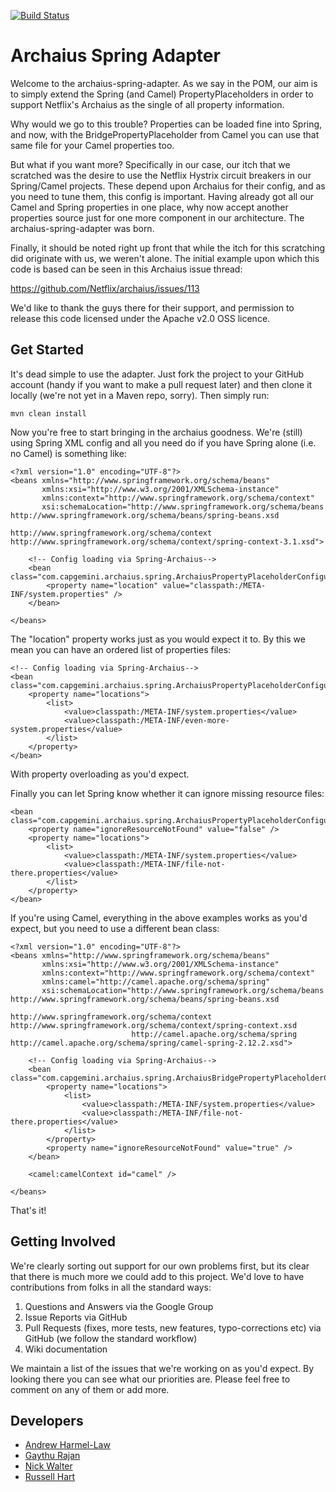 [![Build Status](https://buildhive.cloudbees.com/job/Capgemini/job/archaius-spring-adapter/badge/icon)](https://buildhive.cloudbees.com/job/Capgemini/job/archaius-spring-adapter/)

Archaius Spring Adapter
===============================

Welcome to the archaius-spring-adapter. As we say in the POM, our aim is to 
simply extend the Spring (and Camel) PropertyPlaceholders in order to support 
Netflix's Archaius as the single of all property information.

Why would we go to this trouble?  Properties can be loaded fine into Spring, and
now, with the BridgePropertyPlaceholder from Camel you can use that same file 
for your Camel properties too.

But what if you want more? Specifically in our case, our itch that we scratched
was the desire to use the Netflix Hystrix circuit breakers in our Spring/Camel 
projects.  These depend upon Archaius for their config, and as you need to tune
them, this config is important.  Having already got all our Camel and Spring
properties in one place, why now accept another properties source just for one 
more component in our architecture. The archaius-spring-adapter was born.

Finally, it should be noted right up front that while the itch for this 
scratching did originate with us, we weren't alone. The initial example upon 
which this code is based can be seen in this Archaius issue thread: 

https://github.com/Netflix/archaius/issues/113

We'd like to thank the guys there for their support, and permission to release 
this code licensed under the Apache v2.0 OSS licence.

Get Started
-----------

It's dead simple to use the adapter. Just fork the project to your GitHub 
account (handy if you want to make a pull request later) and then clone it 
locally (we're not yet in a Maven repo, sorry).  Then simply run:

    mvn clean install

Now you're free to start bringing in the archaius goodness.  We're (still) using
Spring XML config and all you need do if you have Spring alone (i.e. no Camel)
is something like:

    <?xml version="1.0" encoding="UTF-8"?>
    <beans xmlns="http://www.springframework.org/schema/beans"
           xmlns:xsi="http://www.w3.org/2001/XMLSchema-instance"
           xmlns:context="http://www.springframework.org/schema/context"
           xsi:schemaLocation="http://www.springframework.org/schema/beans http://www.springframework.org/schema/beans/spring-beans.xsd
                               http://www.springframework.org/schema/context http://www.springframework.org/schema/context/spring-context-3.1.xsd">

        <!-- Config loading via Spring-Archaius-->
        <bean class="com.capgemini.archaius.spring.ArchaiusPropertyPlaceholderConfigurer">
            <property name="location" value="classpath:/META-INF/system.properties" />
        </bean>

    </beans>

The "location" property works just as you would expect it to.  By this we mean 
you can have an ordered list of properties files:

    <!-- Config loading via Spring-Archaius-->
    <bean class="com.capgemini.archaius.spring.ArchaiusPropertyPlaceholderConfigurer">
        <property name="locations">
            <list>
                <value>classpath:/META-INF/system.properties</value>
                <value>classpath:/META-INF/even-more-system.properties</value>
            </list>
        </property>
    </bean>

With property overloading as you'd expect.

Finally you can let Spring know whether it can ignore missing resource files:

    <bean class="com.capgemini.archaius.spring.ArchaiusPropertyPlaceholderConfigurer">
        <property name="ignoreResourceNotFound" value="false" />
        <property name="locations">
            <list>
                <value>classpath:/META-INF/system.properties</value>
                <value>classpath:/META-INF/file-not-there.properties</value>
            </list>
        </property>
    </bean>

If you're using Camel, everything in the above examples works as you'd expect, 
but you need to use a different bean class:

    <?xml version="1.0" encoding="UTF-8"?>
    <beans xmlns="http://www.springframework.org/schema/beans"
           xmlns:xsi="http://www.w3.org/2001/XMLSchema-instance"
           xmlns:context="http://www.springframework.org/schema/context"
           xmlns:camel="http://camel.apache.org/schema/spring"
           xsi:schemaLocation="http://www.springframework.org/schema/beans http://www.springframework.org/schema/beans/spring-beans.xsd
                               http://www.springframework.org/schema/context http://www.springframework.org/schema/context/spring-context.xsd
                               http://camel.apache.org/schema/spring http://camel.apache.org/schema/spring/camel-spring-2.12.2.xsd">

        <!-- Config loading via Spring-Archaius-->
        <bean class="com.capgemini.archaius.spring.ArchaiusBridgePropertyPlaceholderConfigurer">
            <property name="locations">
                <list>
                    <value>classpath:/META-INF/system.properties</value>
                    <value>classpath:/META-INF/file-not-there.properties</value>
                </list>
            </property>
            <property name="ignoreResourceNotFound" value="true" />
        </bean>

        <camel:camelContext id="camel" />

    </beans>

That's it!

Getting Involved
----------------

We're clearly sorting out support for our own problems first, but its clear that 
there is much more we could add to this project.  We'd love to have
contributions from folks in all the standard ways:

1. Questions and Answers via the Google Group
1. Issue Reports via GitHub
1. Pull Requests (fixes, more tests, new features, typo-corrections etc) via GitHub 
(we follow the standard workflow)
1. Wiki documentation

We maintain a list of the issues that we're working on as you'd expect.  By
looking there you can see what our priorities are.  Please feel free to comment
on any of them or add more.

Developers
----------

* [Andrew Harmel-Law](https://github.com/andrewharmellaw)
* [Gaythu Rajan](https://github.com/gaythu-rajan)
* [Nick Walter](https://github.com/nickjwalter)
* [Russell Hart](https://github.com/rhart)
